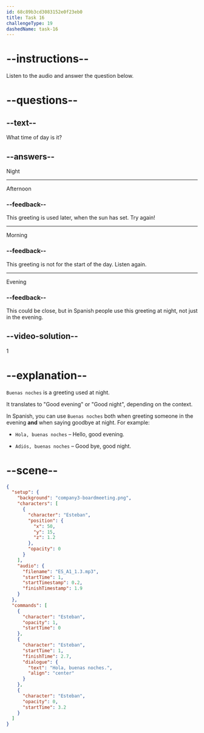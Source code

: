 ```yaml
---
id: 68c89b3cd3083152e0f23eb0
title: Task 16
challengeType: 19
dashedName: task-16
---
```

<!-- (Audio) Esteban: Hola, buenas noches -->

# --instructions--

Listen to the audio and answer the question below.

# --questions--

## --text--

What time of day is it?

## --answers--

Night

---

Afternoon

### --feedback--

This greeting is used later, when the sun has set. Try again!

---

Morning

### --feedback--

This greeting is not for the start of the day. Listen again.

---

Evening

### --feedback--

This could be close, but in Spanish people use this greeting at night, not just in the evening.

## --video-solution--

1

# --explanation--

`Buenas noches` is a greeting used at night.  

It translates to "Good evening" or "Good night", depending on the context.

In Spanish, you can use `Buenas noches` both when greeting someone in the evening **and** when saying goodbye at night. For example:  

- `Hola, buenas noches` – Hello, good evening.

- `Adiós, buenas noches` – Good bye, good night.

# --scene--

```json
{
  "setup": {
    "background": "company3-boardmeeting.png",
    "characters": [
      {
        "character": "Esteban",
        "position": {
          "x": 50,
          "y": 15,
          "z": 1.2
        },
        "opacity": 0
      }
    ],
    "audio": {
      "filename": "ES_A1_1.3.mp3",
      "startTime": 1,
      "startTimestamp": 0.2,
      "finishTimestamp": 1.9
    }
  },
  "commands": [
    {
      "character": "Esteban",
      "opacity": 1,
      "startTime": 0
    },
    {
      "character": "Esteban",
      "startTime": 1,
      "finishTime": 2.7,
      "dialogue": {
        "text": "Hola, buenas noches.",
        "align": "center"
      }
    },
    {
      "character": "Esteban",
      "opacity": 0,
      "startTime": 3.2
    }
  ]
}
```
